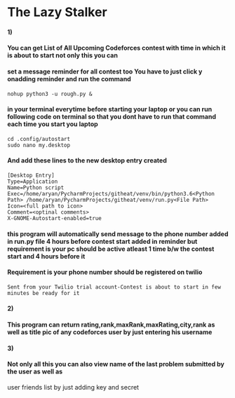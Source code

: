 # The Lazy Stalker
#### 1)
#### You can get List of All Upcoming Codeforces contest  with time in which it is about to start not only this you can
#### set a message reminder for all contest too You have to just click y onadding reminder and run the command
```
nohup python3 -u rough.py &
```
#### in your terminal everytime before starting your laptop or you can run following code on terminal so that you dont have to run that command each time you start you laptop
```
cd .config/autostart
sudo nano my.desktop
```
#### And add these lines to the new desktop entry created
```
[Desktop Entry]
Type=Application
Name=Python script
Exec=/home/aryan/PycharmProjects/githeat/venv/bin/python3.6<Python Path> /home/aryan/PycharmProjects/githeat/venv/run.py<File Path>
Icon=<full path to icon>
Comment=<optinal comments>
X-GNOME-Autostart-enabled=true

```

#### this program will automatically send message to the phone number added in run.py file 4 hours before contest start added in reminder but requirement is your pc should be active atleast 1 time b/w the contest start and 4 hours before it
#### Requirement is your phone number should be registered on twilio
```
Sent from your Twilio trial account-Contest is about to start in few minutes be ready for it
```

#### 2)
#### This program can return rating,rank,maxRank,maxRating,city,rank as well as title pic of any codeforces user by just entering his username
#### 3)
#### Not only all this you can also view name of the last problem submitted by the user as well as
user friends list by just adding key and secret
